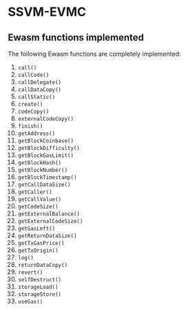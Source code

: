# SSVM-EVMC

## Ewasm functions implemented

The following Ewasm functions are completely implemented:

1. `call()`
2. `callCode()`
3. `callDelegate()`
4. `callDataCopy()`
5. `callStatic()`
6. `create()`
7. `codeCopy()`
8. `externalCodeCopy()`
9. `finish()`
10. `getAddress()`
11. `getBlockCoinbase()`
12. `getBlockDifficulty()`
13. `getBlockGasLimit()`
14. `getBlockHash()`
15. `getBlockNumber()`
16. `getBlockTimestamp()`
17. `getCallDataSize()`
18. `getCaller()`
19. `getCallValue()`
20. `getCodeSize()`
21. `getExternalBalance()`
22. `getExternalCodeSize()`
23. `getGasLeft()`
24. `getReturnDataSize()`
25. `getTxGasPrice()`
26. `getTxOrigin()`
27. `log()`
28. `returnDataCopy()`
29. `revert()`
30. `selfDestruct()`
31. `storageLoad()`
32. `storageStore()`
33. `useGas()`
